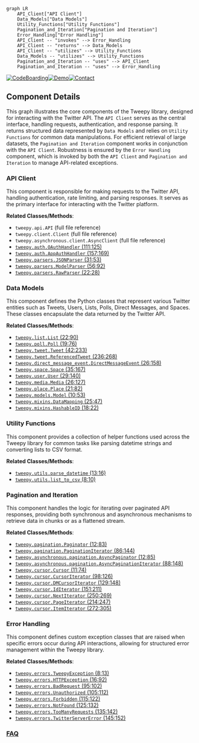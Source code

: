 ```mermaid
graph LR
    API_Client["API Client"]
    Data_Models["Data Models"]
    Utility_Functions["Utility Functions"]
    Pagination_and_Iteration["Pagination and Iteration"]
    Error_Handling["Error Handling"]
    API_Client -- "invokes" --> Error_Handling
    API_Client -- "returns" --> Data_Models
    API_Client -- "utilizes" --> Utility_Functions
    Data_Models -- "utilizes" --> Utility_Functions
    Pagination_and_Iteration -- "uses" --> API_Client
    Pagination_and_Iteration -- "uses" --> Error_Handling
```
[![CodeBoarding](https://img.shields.io/badge/Generated%20by-CodeBoarding-9cf?style=flat-square)](https://github.com/CodeBoarding/CodeBoarding)[![Demo](https://img.shields.io/badge/Try%20our-Demo-blue?style=flat-square)](https://www.codeboarding.org/demo)[![Contact](https://img.shields.io/badge/Contact%20us%20-%20contact@codeboarding.org-lightgrey?style=flat-square)](mailto:contact@codeboarding.org)

## Component Details

This graph illustrates the core components of the Tweepy library, designed for interacting with the Twitter API. The `API Client` serves as the central interface, handling requests, authentication, and response parsing. It returns structured data represented by `Data Models` and relies on `Utility Functions` for common data manipulations. For efficient retrieval of large datasets, the `Pagination and Iteration` component works in conjunction with the `API Client`. Robustness is ensured by the `Error Handling` component, which is invoked by both the `API Client` and `Pagination and Iteration` to manage API-related exceptions.

### API Client
This component is responsible for making requests to the Twitter API, handling authentication, rate limiting, and parsing responses. It serves as the primary interface for interacting with the Twitter platform.


**Related Classes/Methods**:

- `tweepy.api.API` (full file reference)
- `tweepy.client.Client` (full file reference)
- `tweepy.asynchronous.client.AsyncClient` (full file reference)
- <a href="https://github.com/tweepy/tweepy/blob/master/tweepy/auth.py#L111-L125" target="_blank" rel="noopener noreferrer">`tweepy.auth.OAuthHandler` (111:125)</a>
- <a href="https://github.com/tweepy/tweepy/blob/master/tweepy/auth.py#L157-L169" target="_blank" rel="noopener noreferrer">`tweepy.auth.AppAuthHandler` (157:169)</a>
- <a href="https://github.com/tweepy/tweepy/blob/master/tweepy/parsers.py#L31-L53" target="_blank" rel="noopener noreferrer">`tweepy.parsers.JSONParser` (31:53)</a>
- <a href="https://github.com/tweepy/tweepy/blob/master/tweepy/parsers.py#L56-L92" target="_blank" rel="noopener noreferrer">`tweepy.parsers.ModelParser` (56:92)</a>
- <a href="https://github.com/tweepy/tweepy/blob/master/tweepy/parsers.py#L22-L28" target="_blank" rel="noopener noreferrer">`tweepy.parsers.RawParser` (22:28)</a>


### Data Models
This component defines the Python classes that represent various Twitter entities such as Tweets, Users, Lists, Polls, Direct Messages, and Spaces. These classes encapsulate the data returned by the Twitter API.


**Related Classes/Methods**:

- <a href="https://github.com/tweepy/tweepy/blob/master/tweepy/list.py#L22-L90" target="_blank" rel="noopener noreferrer">`tweepy.list.List` (22:90)</a>
- <a href="https://github.com/tweepy/tweepy/blob/master/tweepy/poll.py#L19-L76" target="_blank" rel="noopener noreferrer">`tweepy.poll.Poll` (19:76)</a>
- <a href="https://github.com/tweepy/tweepy/blob/master/tweepy/tweet.py#L42-L233" target="_blank" rel="noopener noreferrer">`tweepy.tweet.Tweet` (42:233)</a>
- <a href="https://github.com/tweepy/tweepy/blob/master/tweepy/tweet.py#L236-L268" target="_blank" rel="noopener noreferrer">`tweepy.tweet.ReferencedTweet` (236:268)</a>
- <a href="https://github.com/tweepy/tweepy/blob/master/tweepy/direct_message_event.py#L26-L158" target="_blank" rel="noopener noreferrer">`tweepy.direct_message_event.DirectMessageEvent` (26:158)</a>
- <a href="https://github.com/tweepy/tweepy/blob/master/tweepy/space.py#L35-L167" target="_blank" rel="noopener noreferrer">`tweepy.space.Space` (35:167)</a>
- <a href="https://github.com/tweepy/tweepy/blob/master/tweepy/user.py#L29-L140" target="_blank" rel="noopener noreferrer">`tweepy.user.User` (29:140)</a>
- <a href="https://github.com/tweepy/tweepy/blob/master/tweepy/media.py#L26-L127" target="_blank" rel="noopener noreferrer">`tweepy.media.Media` (26:127)</a>
- <a href="https://github.com/tweepy/tweepy/blob/master/tweepy/place.py#L21-L82" target="_blank" rel="noopener noreferrer">`tweepy.place.Place` (21:82)</a>
- <a href="https://github.com/tweepy/tweepy/blob/master/tweepy/models.py#L10-L53" target="_blank" rel="noopener noreferrer">`tweepy.models.Model` (10:53)</a>
- <a href="https://github.com/tweepy/tweepy/blob/master/tweepy/mixins.py#L25-L47" target="_blank" rel="noopener noreferrer">`tweepy.mixins.DataMapping` (25:47)</a>
- <a href="https://github.com/tweepy/tweepy/blob/master/tweepy/mixins.py#L18-L22" target="_blank" rel="noopener noreferrer">`tweepy.mixins.HashableID` (18:22)</a>


### Utility Functions
This component provides a collection of helper functions used across the Tweepy library for common tasks like parsing datetime strings and converting lists to CSV format.


**Related Classes/Methods**:

- <a href="https://github.com/tweepy/tweepy/blob/master/tweepy/utils.py#L13-L16" target="_blank" rel="noopener noreferrer">`tweepy.utils.parse_datetime` (13:16)</a>
- <a href="https://github.com/tweepy/tweepy/blob/master/tweepy/utils.py#L8-L10" target="_blank" rel="noopener noreferrer">`tweepy.utils.list_to_csv` (8:10)</a>


### Pagination and Iteration
This component handles the logic for iterating over paginated API responses, providing both synchronous and asynchronous mechanisms to retrieve data in chunks or as a flattened stream.


**Related Classes/Methods**:

- <a href="https://github.com/tweepy/tweepy/blob/master/tweepy/pagination.py#L12-L83" target="_blank" rel="noopener noreferrer">`tweepy.pagination.Paginator` (12:83)</a>
- <a href="https://github.com/tweepy/tweepy/blob/master/tweepy/pagination.py#L86-L144" target="_blank" rel="noopener noreferrer">`tweepy.pagination.PaginationIterator` (86:144)</a>
- <a href="https://github.com/tweepy/tweepy/blob/master/tweepy/asynchronous/pagination.py#L12-L85" target="_blank" rel="noopener noreferrer">`tweepy.asynchronous.pagination.AsyncPaginator` (12:85)</a>
- <a href="https://github.com/tweepy/tweepy/blob/master/tweepy/asynchronous/pagination.py#L88-L148" target="_blank" rel="noopener noreferrer">`tweepy.asynchronous.pagination.AsyncPaginationIterator` (88:148)</a>
- <a href="https://github.com/tweepy/tweepy/blob/master/tweepy/cursor.py#L11-L74" target="_blank" rel="noopener noreferrer">`tweepy.cursor.Cursor` (11:74)</a>
- <a href="https://github.com/tweepy/tweepy/blob/master/tweepy/cursor.py#L98-L126" target="_blank" rel="noopener noreferrer">`tweepy.cursor.CursorIterator` (98:126)</a>
- <a href="https://github.com/tweepy/tweepy/blob/master/tweepy/cursor.py#L129-L148" target="_blank" rel="noopener noreferrer">`tweepy.cursor.DMCursorIterator` (129:148)</a>
- <a href="https://github.com/tweepy/tweepy/blob/master/tweepy/cursor.py#L151-L211" target="_blank" rel="noopener noreferrer">`tweepy.cursor.IdIterator` (151:211)</a>
- <a href="https://github.com/tweepy/tweepy/blob/master/tweepy/cursor.py#L250-L269" target="_blank" rel="noopener noreferrer">`tweepy.cursor.NextIterator` (250:269)</a>
- <a href="https://github.com/tweepy/tweepy/blob/master/tweepy/cursor.py#L214-L247" target="_blank" rel="noopener noreferrer">`tweepy.cursor.PageIterator` (214:247)</a>
- <a href="https://github.com/tweepy/tweepy/blob/master/tweepy/cursor.py#L272-L305" target="_blank" rel="noopener noreferrer">`tweepy.cursor.ItemIterator` (272:305)</a>


### Error Handling
This component defines custom exception classes that are raised when specific errors occur during API interactions, allowing for structured error management within the Tweepy library.


**Related Classes/Methods**:

- <a href="https://github.com/tweepy/tweepy/blob/master/tweepy/errors.py#L8-L13" target="_blank" rel="noopener noreferrer">`tweepy.errors.TweepyException` (8:13)</a>
- <a href="https://github.com/tweepy/tweepy/blob/master/tweepy/errors.py#L16-L92" target="_blank" rel="noopener noreferrer">`tweepy.errors.HTTPException` (16:92)</a>
- <a href="https://github.com/tweepy/tweepy/blob/master/tweepy/errors.py#L95-L102" target="_blank" rel="noopener noreferrer">`tweepy.errors.BadRequest` (95:102)</a>
- <a href="https://github.com/tweepy/tweepy/blob/master/tweepy/errors.py#L105-L112" target="_blank" rel="noopener noreferrer">`tweepy.errors.Unauthorized` (105:112)</a>
- <a href="https://github.com/tweepy/tweepy/blob/master/tweepy/errors.py#L115-L122" target="_blank" rel="noopener noreferrer">`tweepy.errors.Forbidden` (115:122)</a>
- <a href="https://github.com/tweepy/tweepy/blob/master/tweepy/errors.py#L125-L132" target="_blank" rel="noopener noreferrer">`tweepy.errors.NotFound` (125:132)</a>
- <a href="https://github.com/tweepy/tweepy/blob/master/tweepy/errors.py#L135-L142" target="_blank" rel="noopener noreferrer">`tweepy.errors.TooManyRequests` (135:142)</a>
- <a href="https://github.com/tweepy/tweepy/blob/master/tweepy/errors.py#L145-L152" target="_blank" rel="noopener noreferrer">`tweepy.errors.TwitterServerError` (145:152)</a>




### [FAQ](https://github.com/CodeBoarding/GeneratedOnBoardings/tree/main?tab=readme-ov-file#faq)